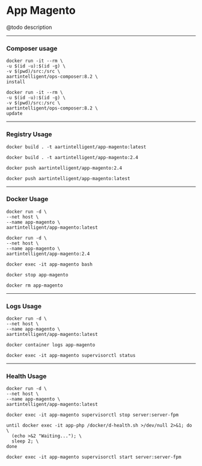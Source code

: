 # App Magento

@todo description

---

### Composer usage

```shell
docker run -it --rm \
-u $(id -u):$(id -g) \
-v $(pwd)/src:/src \
aartintelligent/ops-composer:8.2 \
install
```

```shell
docker run -it --rm \
-u $(id -u):$(id -g) \
-v $(pwd)/src:/src \
aartintelligent/ops-composer:8.2 \
update
```

---

### Registry Usage

```shell
docker build . -t aartintelligent/app-magento:latest
```

```shell
docker build . -t aartintelligent/app-magento:2.4
```

```shell
docker push aartintelligent/app-magento:2.4
```

```shell
docker push aartintelligent/app-magento:latest
```

---

### Docker Usage

```shell
docker run -d \
--net host \
--name app-magento \
aartintelligent/app-magento:latest
```

```shell
docker run -d \
--net host \
--name app-magento \
aartintelligent/app-magento:2.4
```

```shell
docker exec -it app-magento bash
```

```shell
docker stop app-magento
```

```shell
docker rm app-magento
```

---

### Logs Usage

```shell
docker run -d \
--net host \
--name app-magento \
aartintelligent/app-magento:latest
```

```shell
docker container logs app-magento
```

```shell
docker exec -it app-magento supervisorctl status
```

---

### Health Usage

```shell
docker run -d \
--net host \
--name app-magento \
aartintelligent/app-magento:latest
```

```shell
docker exec -it app-magento supervisorctl stop server:server-fpm
```

```shell
until docker exec -it app-php /docker/d-health.sh >/dev/null 2>&1; do \
  (echo >&2 "Waiting..."); \
  sleep 2; \
done
```

```shell
docker exec -it app-magento supervisorctl start server:server-fpm
```
